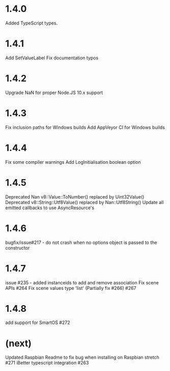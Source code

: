 # 1.4.0

Added TypeScript types.

# 1.4.1
Add SetValueLabel
Fix documentation typos

# 1.4.2
Upgrade NaN for proper Node.JS 10.x support

# 1.4.3
Fix inclusion paths for Windows builds
Add AppVeyor CI for Windows builds

# 1.4.4
Fix some compiler warnings
Add LogInitialisation boolean option

# 1.4.5
Deprecated Nan v8::Value::ToNumber() replaced by Uint32Value()
Deprecated v8::String::Utf8Value() replaced by Nan::Utf8String()
Update all emitted callbacks to use AsyncResource's

# 1.4.6 
bugfix/issue#217 - do not crash when no options object is passed to the constructor

# 1.4.7
issue #235 - added instanceids to add and remove association
Fix scene APIs #264
Fix scene values type 'list' (Partially fix #266) #267 

# 1.4.8
add support for SmartOS #272

# (next)
Updated Raspbian Readme to fix bug when installing on Raspbian stretch #271
iBetter typescript integration #263
